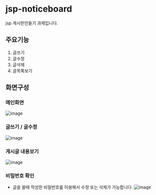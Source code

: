 # jsp-noticeboard

jsp 게시판만들기 과제입니다.

## 주요기능
1. 글쓰기
2. 글수정
3. 글삭제
4. 글목록보기

## 화면구성
### 메인화면
![image](https://github.com/Team-Newfangled/flock-front/assets/84362569/605591a4-b52f-4c3e-bc9d-4f888ea8119a)
### 글쓰기 / 글수정
![image](https://github.com/Team-Newfangled/flock-front/assets/84362569/37b4e90c-0f4b-4b6b-93ad-2b96f547faa4)
### 게시글 내용보기
![image](https://github.com/Team-Newfangled/flock-front/assets/84362569/65e0b061-2a5b-4744-8e49-79840b3a0892)
### 비밀번호 확인
* 글을 쓸때 작성한 비밀번호를 이용해서 수정 또는 삭제가 가능합니다.
![image](https://github.com/Team-Newfangled/flock-front/assets/84362569/4b307eaa-9c07-4efe-a22c-9b5b6da7eeb1)
